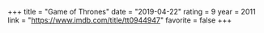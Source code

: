 +++
title = "Game of Thrones"
date = "2019-04-22"
rating = 9
year = 2011
link = "https://www.imdb.com/title/tt0944947"
favorite = false
+++
